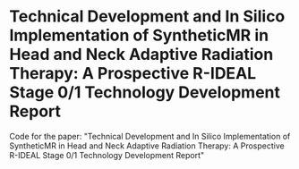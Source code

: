 # Technical Development and In Silico Implementation of SyntheticMR in Head and Neck Adaptive Radiation Therapy: A Prospective R-IDEAL Stage 0/1 Technology Development Report
Code for the paper: "Technical Development and In Silico Implementation of SyntheticMR in Head and Neck Adaptive Radiation Therapy: A Prospective R-IDEAL Stage 0/1 Technology Development Report"
